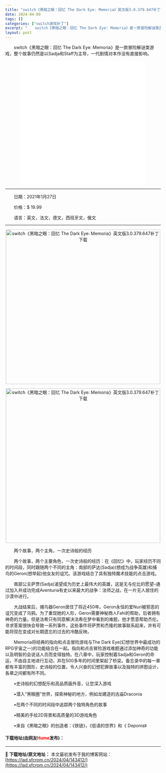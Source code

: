 ```yaml
---
title: "switch《黑暗之眼：回忆 The Dark Eye: Memoria》英文版3.0.379.647补丁下载"
date: 2024-04-09
tags: []
categories: ["switch游戏补丁"]
excerpt: "　　switch《黑暗之眼：回忆 The Dark Eye: Memoria》是一款冒险解谜类游戏，整个故事仍然是以Sadja和Staff为主导，一代剧情对本作没有直接影响。 　　日期：2021年1月27日 　　价格：$ 19.99 　　语言：英文，法文，德文，西班牙文，俄文 　　两个故事，两个主角&hellip;"
layout: post
---
```


 <p>　　switch《黑暗之眼：回忆 The Dark Eye: Memoria》是一款冒险解谜类游戏，整个故事仍然是以Sadja和Staff为主导，一代剧情对本作没有直接影响。</p> <p style="text-align: center;"><iframe allowfullscreen="true" border="0" frameborder="0" framespacing="0" height="400" scrolling="no" src="//player.bilibili.com/player.html?aid=23876292&amp;bvid=BV1Kp411R7ok&amp;cid=39939151&amp;page=1" width="410"></iframe></p> <hr /> <p>　　日期：2021年1月27日</p> <p>　　价格：$ 19.99</p> <p>　　语言：英文，法文，德文，西班牙文，俄文</p> <hr /> <p align="center"><img align="" border="0" src="https://www.2023game.com/d/file/p/2021/01-22/13b0b998d7cb82342a45683c29ed72fe.jpg" width="500" alt="switch《黑暗之眼：回忆 The Dark Eye: Memoria》英文版3.0.379.647补丁下载" /></p> <p align="center"><img align="" border="0" src="https://www.2023game.com/d/file/p/2021/01-22/b2001239010ae9a92476aaf82fc332c5.jpg" width="500" alt="switch《黑暗之眼：回忆 The Dark Eye: Memoria》英文版3.0.379.647补丁下载" /></p> <p>　　两个故事，两个主角，一次史诗般的经历</p> <p>　　两个故事，两个主要角色，一次史诗般的经历：在《回忆》中，玩家经历不同的时间段，同时跟随两个不同的主角：南部的萨达(Sadja)(想成为战争英雄)和捕鸟的Geron(想举起)他女友的诅咒。该游戏结合了具有独特魔术技能的点击游戏。</p> <p>　　南部公主萨贾(Sadja)渴望成为历史上最伟大的英雄，这是无与伦比的愿望&ndash;通过加入并成功完成Aventuria有史以来最大的战争：法师之战，在一片无人居住的沙漠中进行。</p> <p>　　大战结束后，捕鸟器Geron居住了将近450年。Geron永恒的爱Nuri被邪恶的诅咒变成了乌鸦。为了重现她的人形，Geron需要神秘商人Fahi的帮助，后者拥有神奇的力量。但是法希只有同意解决法希在梦中看到的难题，他才愿意帮助杰伦。寻求答案很快会导致一系列事件，这些事件将萨贾和杰隆的故事联系起来，并有可能将现在变成对长期遗忘的过去的冷酷反映。</p> <p>　　Memoria将经典的指向和点击冒险游戏与The Dark Eye(幻想世界中最成功的RPG宇宙之一)的功能结合在一起。指向和点击冒险游戏难题通过添加神奇的功能以及明智的会说话人员而变得独特。在八章中，玩家控制着Sadja和Geron的命运，不由自主地进行互动，并在500多年的时间里架起了桥梁。备忘录中的每一章都有丰富的图形，史诗般的位置，令人兴奋的幻想犯罪故事以及独特的拼图设计，各章之间都有所不同。</p> <p>　　&bull;史诗般的幻想配乐和高品质画外音，让您深入游戏</p> <p>　　&bull;潜入&ldquo;黑眼圈&rdquo;世界，探索神秘的地方，例如龙建造的古庙Draconia</p> <p>　　&bull;在两个不同的时间段中追踪两个独特角色的故事</p> <p>　　&bull;精美的手绘2D背景和高质量的3D游戏角色</p> <p>　　&bull;来自《黑暗之眼》的创造者：《铁链》，《低语的世界》和《 Deponia》</p> <p><h4>下载地址(由网友<font color="red">Hume</font>发布)：</h4></p> 

---
📖 **下载地址/原文地址：** 本文最初发布于我的博客网站：[https://lad.sfcrom.cn/2024/04/143412/](https://lad.sfcrom.cn/2024/04/143412/)
